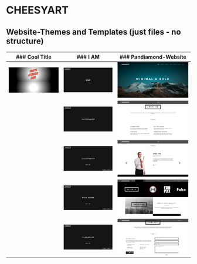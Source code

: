 # CHEESYART
## Website-Themes and Templates (just files - no structure)

|### Cool Title|### I AM|### Pandiamond-Website|
|---|---|---|
|![Cool Title-Alt-Image](/Images/cheesytitle.png)|![I AM-Alt-Image](/Images/i1.png)|![Pandiamond-Website-Alt-Image](/Images/pd1.png)|   |   |
|   |![I AM-Alt-Image](/Images/i2.png)|![Pandiamond-Website-Alt-Image](/Images/pd2.png)|
|   |![I AM-Alt-Image](/Images/i3.png)|![Pandiamond-Website-Alt-Image](/Images/pd3.png)|
|   |![I AM-Alt-Image](/Images/i4.png)|![Pandiamond-Website-Alt-Image](/Images/pd4.png)|
|   |![I AM-Alt-Image](/Images/i4.png)|![Pandiamond-Website-Alt-Image](/Images/pd5.png)|
